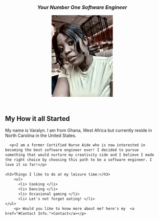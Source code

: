 
<html>
<head>

<title>Who is Varalyn?</title>

<link rel="stylesheet" href="https://cdnjs.cloudflare.com/ajax/libs/normalize/5.0.0/normalize.min.css" />

<link href="style.css" rel="stylesheet" type="text/css" />

</head>

<body>

<!-- WEB PAGE CONTENT HERE -->
<header>
<article>
  <section>
<div class="pageContainer"> 
  <div class="textContainer">
    <em><h1>Your Number One Software Engineer</h1></em>
      <div class="imageContainer"> 
    <img src="varalyn.jpeg" width= "200" alt="Varalyn at the beach"/>
    </div>
    </section>
  </header>
    <h2>My How it all Started </h2>
      <p>My name is Varalyn. I am from Ghana, West Africa but currently reside in North Carolina in the United States.</p>
    
      <p>I am a former Certified Nurse Aide who is now interested in becoming the best software engineer ever! I decided to pursue something that would nurture my creativity side and I believe I made the right choice by choosing this path to be a software engineer. I love it so far!</p>
        
    <h3>Things I like to do at my leisure time:</h3>
        <ul>
          <li> Cooking </li>
          <li> Dancing </li>
          <li> Occasional gaming </li>
          <li> Let's not forget eating! </li>
    </ul>
        <p> Would you like to know more about me? here's my  <a href="#Contact Info.">Contact</a></p>
  
      
  </div>
</div>

</body>
</html>

